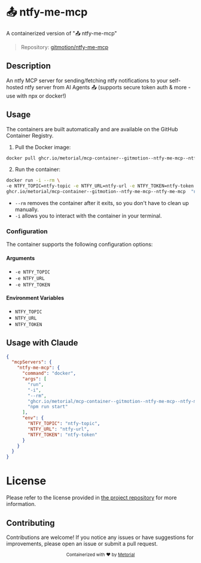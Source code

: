 
# 📤 ntfy-me-mcp

A containerized version of "📤 ntfy-me-mcp"

> Repository: [gitmotion/ntfy-me-mcp](https://github.com/gitmotion/ntfy-me-mcp)

## Description

An ntfy MCP server for sending/fetching ntfy notifications to your self-hosted ntfy server from AI Agents 📤 (supports secure token auth & more - use with npx or docker!)


## Usage

The containers are built automatically and are available on the GitHub Container Registry.

1. Pull the Docker image:

```bash
docker pull ghcr.io/metorial/mcp-container--gitmotion--ntfy-me-mcp--ntfy-me-mcp
```

2. Run the container:

```bash
docker run -i --rm \ 
-e NTFY_TOPIC=ntfy-topic -e NTFY_URL=ntfy-url -e NTFY_TOKEN=ntfy-token \
ghcr.io/metorial/mcp-container--gitmotion--ntfy-me-mcp--ntfy-me-mcp  "npm run start"
```

- `--rm` removes the container after it exits, so you don't have to clean up manually.
- `-i` allows you to interact with the container in your terminal.



### Configuration

The container supports the following configuration options:


#### Arguments

- `-e NTFY_TOPIC`
- `-e NTFY_URL`
- `-e NTFY_TOKEN`



#### Environment Variables

- `NTFY_TOPIC`
- `NTFY_URL`
- `NTFY_TOKEN`




## Usage with Claude

```json
{
  "mcpServers": {
    "ntfy-me-mcp": {
      "command": "docker",
      "args": [
        "run",
        "-i",
        "--rm",
        "ghcr.io/metorial/mcp-container--gitmotion--ntfy-me-mcp--ntfy-me-mcp",
        "npm run start"
      ],
      "env": {
        "NTFY_TOPIC": "ntfy-topic",
        "NTFY_URL": "ntfy-url",
        "NTFY_TOKEN": "ntfy-token"
      }
    }
  }
}
```

# License

Please refer to the license provided in [the project repository](https://github.com/gitmotion/ntfy-me-mcp) for more information.

## Contributing

Contributions are welcome! If you notice any issues or have suggestions for improvements, please open an issue or submit a pull request.

<div align="center">
  <sub>Containerized with ❤️ by <a href="https://metorial.com">Metorial</a></sub>
</div>
  